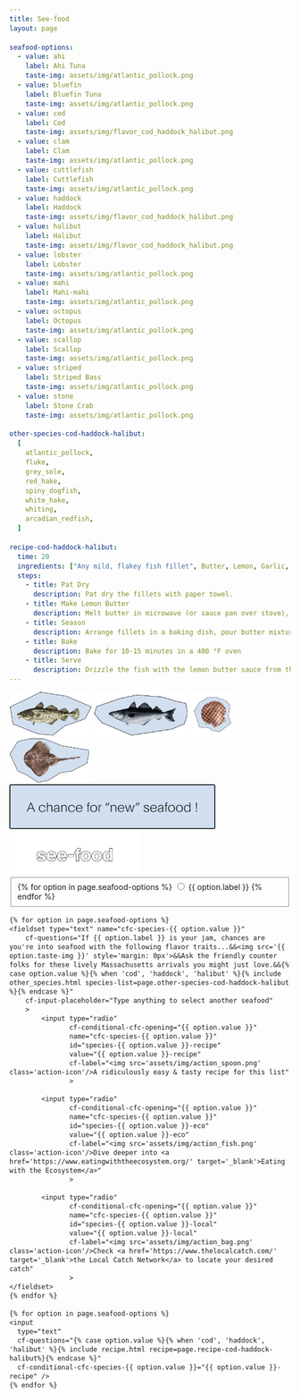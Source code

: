 ```yaml
---
title: See-food
layout: page

seafood-options:
  - value: ahi
    label: Ahi Tuna
    taste-img: assets/img/atlantic_pollock.png
  - value: bluefin
    label: Bluefin Tuna
    taste-img: assets/img/atlantic_pollock.png
  - value: cod
    label: Cod
    taste-img: assets/img/flavor_cod_haddock_halibut.png
  - value: clam
    label: Clam
    taste-img: assets/img/atlantic_pollock.png
  - value: cuttlefish
    label: Cuttlefish
    taste-img: assets/img/atlantic_pollock.png
  - value: haddock
    label: Haddock
    taste-img: assets/img/flavor_cod_haddock_halibut.png
  - value: halibut
    label: Halibut
    taste-img: assets/img/flavor_cod_haddock_halibut.png
  - value: lobster
    label: Lobster
    taste-img: assets/img/atlantic_pollock.png
  - value: mahi
    label: Mahi-mahi
    taste-img: assets/img/atlantic_pollock.png
  - value: octopus
    label: Octopus
    taste-img: assets/img/atlantic_pollock.png
  - value: scallop
    label: Scallop
    taste-img: assets/img/atlantic_pollock.png
  - value: striped
    label: Striped Bass
    taste-img: assets/img/atlantic_pollock.png
  - value: stone
    label: Stone Crab
    taste-img: assets/img/atlantic_pollock.png

other-species-cod-haddock-halibut:
  [
    atlantic_pollock,
    fluke,
    grey_sole,
    red_hake,
    spiny_dogfish,
    white_hake,
    whiting,
    arcadian_redfish,
  ]

recipe-cod-haddock-halibut:
  time: 20
  ingredients: ["Any mild, flakey fish fillet", Butter, Lemon, Garlic, "Salt & Pepper"]
  steps:
    - title: Pat Dry
      description: Pat dry the fillets with paper towel.
    - title: Make Lemon Butter
      description: Melt butter in microwave (or sauce pan over stove), stir in fresh lemon juice.
    - title: Season
      description: Arrange fillets in a baking dish, pour butter mixture evenly over. Season with garlic cloves, salt and pepper.
    - title: Bake
      description: Bake for 10-15 minutes in a 400 °F oven
    - title: Serve
      description: Drizzle the fish with the lemon butter sauce from the pan, ready to go!
---
```


<div class="row w-100 h-100 justify-content-center m-0 p-0">
    <div class="col-11 col-md-5 h-100 m-0 p-0 align-items-center d-flex justify-content-center">
        <div id="cf-context" class="dark-theme" role="cf-context" cf-context></div>
        <img class="opening-img show" src="assets/img/open_cod.png" height="80px" >
        <img class="opening-img" src="assets/img/open_pollock.png" height="80px" >
        <img class="opening-img" src="assets/img/open_scallop.png" height="80px" >
        <img class="opening-img" src="assets/img/open_skate.png" height="80px" >
        <img class="opening-img" src="assets/img/open_frame.png" height="80px" >
        <img class="opening-img" src="assets/img/open_see.png" height="80px" >
    </div>
</div>

<form id="myform" cf-form>
    <fieldset cf-label="opening" name="cfc-opening" cf-input-placeholder="Select Seafood"
        cf-questions="Hey there, seafood adventurer!<br><br>Ready to spice up your shopping game with some local flair? Let's embark on a flavor-filled journey to discover exciting and lesser-known Massachusetts local options that keep that delicious familiarity intact!&&Let's kick things off by picking a species that tickles your taste buds or is making into your shopping list today!"
        />
        {% for option in page.seafood-options %}
            <input type="radio" name="cfc-opening" id="intro-{{ option.value }}" value="{{ option.value }}">
            <label for="intro-{{ option.value }}">{{ option.label }}</label>
        {% endfor %}
    </fieldset>

    {% for option in page.seafood-options %}
    <fieldset type="text" name="cfc-species-{{ option.value }}"
        cf-questions="If {{ option.label }} is your jam, chances are you're into seafood with the following flavor traits...&&<img src='{{ option.taste-img }}' style='margin: 0px'>&&Ask the friendly counter folks for these lively Massachusetts arrivals you might just love.&&{% case option.value %}{% when 'cod', 'haddock', 'halibut' %}{% include other_species.html species-list=page.other-species-cod-haddock-halibut %}{% endcase %}"
        cf-input-placeholder="Type anything to select another seafood"
        >
            <input type="radio"
                   cf-conditional-cfc-opening="{{ option.value }}"
                   name="cfc-species-{{ option.value }}"
                   id="species-{{ option.value }}-recipe"
                   value="{{ option.value }}-recipe"
                   cf-label="<img src='assets/img/action_spoon.png' class='action-icon'/>A ridiculously easy & tasty recipe for this list"
                   >

            <input type="radio"
                   cf-conditional-cfc-opening="{{ option.value }}"
                   name="cfc-species-{{ option.value }}"
                   id="species-{{ option.value }}-eco"
                   value="{{ option.value }}-eco"
                   cf-label="<img src='assets/img/action_fish.png' class='action-icon'/>Dive deeper into <a href='https://www.eatingwiththeecosystem.org/' target='_blank'>Eating with the Ecosystem</a>"
                   >

            <input type="radio"
                   cf-conditional-cfc-opening="{{ option.value }}"
                   name="cfc-species-{{ option.value }}"
                   id="species-{{ option.value }}-local"
                   value="{{ option.value }}-local"
                   cf-label="<img src='assets/img/action_bag.png' class='action-icon'/>Check <a href='https://www.thelocalcatch.com/' target='_blank'>the Local Catch Network</a> to locate your desired catch"
                   >
    </fieldset>
    {% endfor %}

    {% for option in page.seafood-options %}
    <input
      type="text"
      cf-questions="{% case option.value %}{% when 'cod', 'haddock', 'halibut' %}{% include recipe.html recipe=page.recipe-cod-haddock-halibut%}{% endcase %}"
      cf-conditional-cfc-species-{{ option.value }}="{{ option.value }}-recipe" />
    {% endfor %}

</form>
